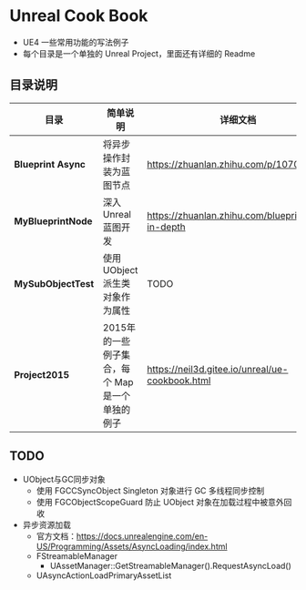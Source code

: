 # Unreal Cook Book

- UE4 一些常用功能的写法例子
- 每个目录是一个单独的 Unreal Project，里面还有详细的 Readme

## 目录说明

| 目录 | 简单说明 | 详细文档 |
|-|-|-|
|   **Blueprint Async** |   将异步操作封装为蓝图节点    |   https://zhuanlan.zhihu.com/p/107021667  |
|   **MyBlueprintNode** |   深入Unreal蓝图开发  |   https://zhuanlan.zhihu.com/blueprints-in-depth  |
|   **MySubObjectTest** |   使用 UObject 派生类对象作为属性 | TODO  |
|   **Project2015** |   2015年的一些例子集合，每个 Map 是一个单独的例子 |   https://neil3d.gitee.io/unreal/ue-cookbook.html |

## TODO

- UObject与GC同步对象
    * 使用 FGCCSyncObject Singleton 对象进行 GC 多线程同步控制
    * 使用 FGCObjectScopeGuard 防止 UObject 对象在加载过程中被意外回收
- 异步资源加载
    - 官方文档：https://docs.unrealengine.com/en-US/Programming/Assets/AsyncLoading/index.html
    - FStreamableManager
        * UAssetManager::GetStreamableManager().RequestAsyncLoad()
    - UAsyncActionLoadPrimaryAssetList